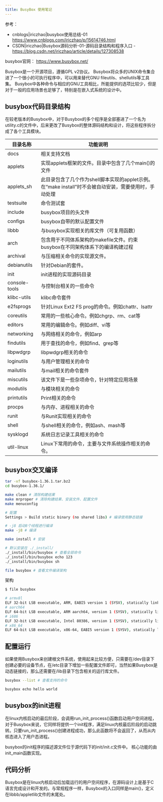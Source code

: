 ```yaml
---
title: BusyBox 使用笔记
---
```


参考：

+ cnblogs|iriczhao|busybox使用总结-01 <https://www.cnblogs.com/iriczhao/p/15614746.html>
+ CSDN|iriczhao|Busybox源码分析-01-源码目录结构和程序入口 - <https://blog.csdn.net/iriczhao/article/details/127308538>

busybox官网： <https://www.busybox.net/>

Busybox是一个开源项目，遵循GPL v2协议。
Busybox将众多的UNIX命令集合进了一个很小的可执行程序中，可以用来替代GNU fileutils、shellutils等工具集。
Busybox中各种命令与相应的GNU工具相比，所能提供的选项比较少，但是对于一般的应用场景也足够了，特别是在嵌入式系统的设计中。

## busybox代码目录结构

在较老版本的Busybox中，对于Busybox的多个程序是全部塞进了一个名为utility.c的文件中，后来更改了Busybox的整体源码结构和设计，将这些程序拆分成了各个工具模块。

目录名称 | 功能说明
--- | ---
docs | 相关支持文档
applets    | 实现applets框架的文件。目录中包含了几个main()的文件
applets_sh | 此目录包含了几个作为shell脚本实现的applet示例。在“make install”时不会被自动安装，需要使用时，手动处理
testsuite  | 命令测试套
include    | busybox项目的头文件
configs    | busybox自带的默认配置文件
libbb        | 与busybox实现相关的库文件（可复用函数）
arch       | 包含用于不同体系架构的makefile文件。约束busybox在不同架构体系下的编译构建过程
archival   | 与压缩相关命令的实现源文件。
debianutils   | 针对Debian的套件。
init       | init进程的实现源码目录
console-tools | 与控制台相关的一些命令
klibc-utils  | klibc命令套件
e2fsprogs  | 针对Linux Ext2 FS prog的命令。例如chattr、lsattr
coreutils     | 常用的一些核心命令。例如chgrp、rm、cat等
editors    | 常用的编辑命令。例如diff、vi等
networking | 与网络相关的命令，例如arp
findutils  | 用于查找的命令，例如find、grep等
libpwdgrp    | libpwdgrp相关的命令
loginutils   | 与用户管理相关的命令
mailutils  | 与mail相关的命令套件
miscutils  | 该文件下是一些杂项命令，针对特定应用场景
modutils   | 与模块相关的命令
printutils | Print相关的命令
procps     | 与内存、进程相关的命令
runit      | 与Runit实现相关的命令
shell      | 与shell相关的命令，例如ash、mash等
sysklogd   | 系统日志记录工具相关的命令
util-linux | Linux下常用的命令，主要与文件系统操作相关的命令。

## busybox交叉编译

```bash
tar -xf busybox-1.36.1.tar.bz2
cd busybox-1.36.1/

make clean # 清除构建结果
make mrproper # 清除构建结果、安装文件、配置文件
make menuconfig

# 配置
Settings > Build static binary (no shared libs) # 编译使用静态链接

# -j8 启动8个线程进行编译
make -j8 # 编译

make install # 安装

# 默认安装在 ./_install/
./_install/bin/busybox # 查看全部命令
./_install/bin/busybox echo 123
./_install/bin/busybox sh

file busybox # 查看文件编译架构
```

架构

```bash
$ file busybox

# armv8l
ELF 32-bit LSB executable, ARM, EABI5 version 1 (SYSV), statically linked, stripped
# aarch64
ELF 64-bit LSB executable, ARM aarch64, version 1 (SYSV), statically linked, for GNU/Linux 3.7.0,BuildID[sha1]=a54574822995b2e2a267e52e731f214f844d931b, stripped
# i686
ELF 32-bit LSB executable, Intel 80386, version 1 (SYSV), statically linked, stripped
# x86_64
ELF 64-bit LSB executable, x86-64, EABI5 version 1 (SYSV), statically linked, stripped
```

## 配置运行

如果使用Busybox来创建根文件系统，使用起来比较方便，只需要在/dev目录下创建必要的设备节点，在/etc目录下增加一些配置文件即可，当然如果Busybox是动态链接的，那么还需要在/lib目录下包含相关的运行库文件。

```bash
busybox --list # 查看支持的命令

busybox echo hello world 
```

## busybox的init进程

​在linux内核启动的最后阶段，会调用run_init_process()函数启动用户空间进程，对于Busybox来说，它同样将提供一个init程序，满足linux内核最后阶段的启动跳转。只要run_init_process()创建进程成功，那么此函数将不会返回了，从而从内核态进入了用户态进程。

busybox的init程序的描述源文件位于源代码下的init/init.c文件中。
核心功能的由init_main函数实现。

## 代码分析

Busybox是在linux内核启动后加载运行的用户空间程序，在源码设计上是基于C语言完成设计和开发的。与常规程序一样，Busybox的入口同样是main()，定义在libbb/appletlib文件的末尾处。
